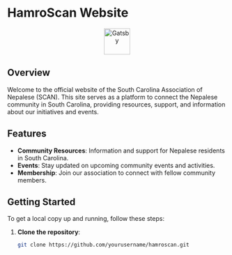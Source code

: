# HamroScan Website

<p align="center">
  <a href="https://www.gatsbyjs.com/?utm_source=starter&utm_medium=readme&utm_campaign=minimal-starter">
    <img alt="Gatsby" src="https://hamroscan.pages.dev/static/77abb0768da2707353676fbb1a25b317/eb070/logo.webp" width="60" />
  </a>
</p>

## Overview

Welcome to the official website of the South Carolina Association of Nepalese (SCAN). This site serves as a platform to connect the Nepalese community in South Carolina, providing resources, support, and information about our initiatives and events.

## Features

- **Community Resources**: Information and support for Nepalese residents in South Carolina.
- **Events**: Stay updated on upcoming community events and activities.
- **Membership**: Join our association to connect with fellow community members.

## Getting Started

To get a local copy up and running, follow these steps:

1. **Clone the repository**:
   ```bash
   git clone https://github.com/yourusername/hamroscan.git


